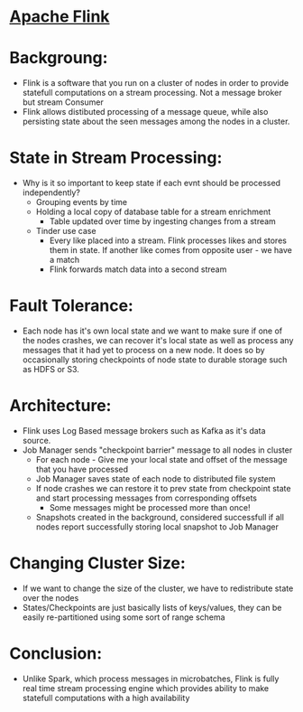 # [**Apache Flink**](https://www.youtube.com/watch?v=YgxiRs4y4q0&t)

# Backgroung:
* Flink is a software that you run on a cluster of nodes in order to provide statefull computations on a stream processing. Not a message broker but stream Consumer
* Flink allows distibuted processing of a message queue, while also persisting state about the seen messages among the nodes in a cluster.

# State in Stream Processing:
* Why is it so important to keep state if each evnt should be processed independently?
    * Grouping events by time
    * Holding a local copy of database table for a stream enrichment
        * Table updated over time by ingesting changes from a stream
    * Tinder use case
        * Every like placed into a stream. Flink processes likes and stores them in state. If another like comes from opposite user - we have a match
        * Flink forwards match data into a second stream

# Fault Tolerance:
* Each node has it's own local state and we want to make sure if one of the nodes crashes, we can recover it's local state as well as process any messages that it had yet to process on a new node. It does so by occasionally storing checkpoints of node state to durable storage such as HDFS or S3.

# Architecture:
* Flink uses Log Based message brokers such as Kafka as it's data source.
* Job Manager sends "checkpoint barrier" message to all nodes in cluster
    * For each node - Give me your local state and offset of the message that you have processed
    * Job Manager saves state of each node to distributed file system
    * If node crashes we can restore it to prev state from checkpoint state and start processing messages from corresponding offsets
        * Some messages might be processed more than once!
    * Snapshots created in the background, considered successfull if all nodes report successfully storing local snapshot to Job Manager

# Changing Cluster Size:
* If we want to change the size of the cluster, we have to redistribute state over the nodes
* States/Checkpoints are just basically lists of keys/values, they can be easily re-partitioned using some sort of range schema

# Conclusion:
* Unlike Spark, which process messages in microbatches, Flink is fully real time stream processing engine which provides ability to make statefull computations with a high availability